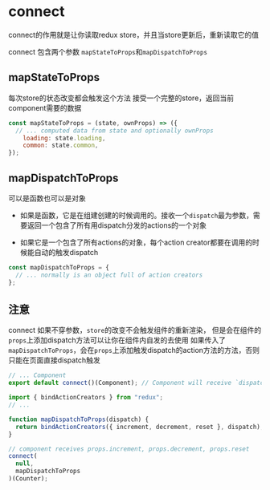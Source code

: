 # connect
connect的作用就是让你读取redux store，并且当store更新后，重新读取它的值

connect 包含两个参数  `mapStateToProps`和`mapDispatchToProps`

## mapStateToProps
每次store的状态改变都会触发这个方法
接受一个完整的store，返回当前component需要的数据

```javascript
const mapStateToProps = (state, ownProps) => ({
  // ... computed data from state and optionally ownProps
    loading: state.loading,
    common: state.common,
});
```

## mapDispatchToProps
可以是函数也可以是对象

* 如果是函数，它是在组建创建的时候调用的。接收一个`dispatch`最为参数，需要返回一个包含了所有用dispatch分发的actions的一个对象

* 如果它是一个包含了所有actions的对象，每个action creator都要在调用的时候能自动的触发dispatch

```javascript
const mapDispatchToProps = {
  // ... normally is an object full of action creators
};
```

## 注意
connect 如果不穿参数，`store`的改变不会触发组件的重新渲染，
但是会在组件的`props`上添加dispatch方法可以让你在组件内自发的去使用
如果传入了`mapDispatchToProps`，会在`props`上添加触发dispatch的action方法的方法，否则只能在页面直接dispatch触发
```javascript
// ... Component
export default connect()(Component); // Component will receive `dispatch` (just like our <TodoList />!)
```

```javascript
import { bindActionCreators } from "redux";
// ...

function mapDispatchToProps(dispatch) {
  return bindActionCreators({ increment, decrement, reset }, dispatch);
}

// component receives props.increment, props.decrement, props.reset
connect(
  null,
  mapDispatchToProps
)(Counter);
```